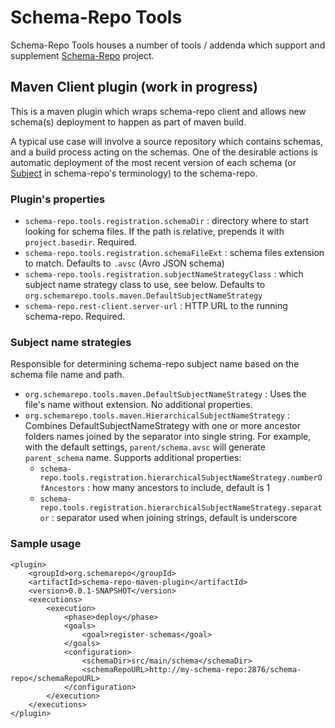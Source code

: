 Schema-Repo Tools
===

Schema-Repo Tools houses a number of tools / addenda which support and supplement [Schema-Repo](http://schema-repo.org) project.

## Maven Client plugin (work in progress)

This is a maven plugin which wraps schema-repo client and allows new schema(s) deployment to happen as part of maven build.

A typical use case will involve a source repository which contains schemas, and a build process acting on the schemas.
One of the desirable actions is automatic deployment of the most recent version of each schema
(or [Subject](https://github.com/schema-repo/schema-repo/blob/master/common/src/main/java/org/schemarepo/Subject.java) in schema-repo's terminology)
to the schema-repo.

### Plugin's properties
* `schema-repo.tools.registration.schemaDir` : directory where to start looking for schema files.
If the path is relative, prepends it with `project.basedir`. Required.
* `schema-repo.tools.registration.schemaFileExt` : schema files extension to match. Defaults to `.avsc` (Avro JSON schema)
* `schema-repo.tools.registration.subjectNameStrategyClass` : which subject name strategy class to use, see below.
Defaults to `org.schemarepo.tools.maven.DefaultSubjectNameStrategy`
* `schema-repo.rest-client.server-url` : HTTP URL to the running schema-repo. Required.

### Subject name strategies
Responsible for determining schema-repo subject name based on the schema file name and path.

* `org.schemarepo.tools.maven.DefaultSubjectNameStrategy` : Uses the file's name without extension. No additional properties.
* `org.schemarepo.tools.maven.HierarchicalSubjectNameStrategy` :
    Combines DefaultSubjectNameStrategy with one or more ancestor folders names
    joined by the separator into single string.
    For example, with the default settings, `parent/schema.avsc` will generate `parent_schema` name. Supports additional properties:
    * `schema-repo.tools.registration.hierarchicalSubjectNameStrategy.numberOfAncestors` : how many ancestors to include, default is 1
    * `schema-repo.tools.registration.hierarchicalSubjectNameStrategy.separator` : separator used when joining strings, default is underscore

### Sample usage

    <plugin>
        <groupId>org.schemarepo</groupId>
        <artifactId>schema-repo-maven-plugin</artifactId>
        <version>0.0.1-SNAPSHOT</version>
        <executions>
            <execution>
                <phase>deploy</phase>
                <goals>
                    <goal>register-schemas</goal>
                </goals>
                <configuration>
                    <schemaDir>src/main/schema</schemaDir>
                    <schemaRepoURL>http://my-schema-repo:2876/schema-repo</schemaRepoURL>
                </configuration>
            </execution>
        </executions>
    </plugin>

